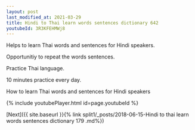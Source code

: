 ```yaml
---
layout: post
last_modified_at: 2021-03-29
title: Hindi to Thai learn words sentences dictionary 642 
youtubeId: 3R3KFEHMWj8
---
```

 
 
Helps to learn Thai words and sentences for Hindi speakers.

Opportunitiy to repeat the words sentences. 

Practice Thai language. 
 
10 minutes practice every day. 
 
How to learn Thai words and sentences for Hindi speakers 
 
{% include youtubePlayer.html id=page.youtubeId %}
 
 
[Next]({{ site.baseurl }}{% link  split1/_posts/2018-06-15-Hindi to thai learn words sentences dictionary 179 .md%})
 
